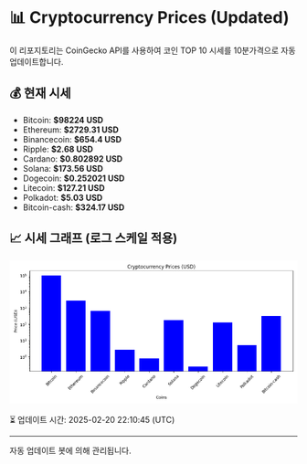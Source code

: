
# 📊 Cryptocurrency Prices (Updated)

이 리포지토리는 CoinGecko API를 사용하여 코인 TOP 10 시세를 10분가격으로 자동 업데이트합니다.

## 💰 현재 시세
- Bitcoin: **$98224 USD**
- Ethereum: **$2729.31 USD**
- Binancecoin: **$654.4 USD**
- Ripple: **$2.68 USD**
- Cardano: **$0.802892 USD**
- Solana: **$173.56 USD**
- Dogecoin: **$0.252021 USD**
- Litecoin: **$127.21 USD**
- Polkadot: **$5.03 USD**
- Bitcoin-cash: **$324.17 USD**

## 📈 시세 그래프 (로그 스케일 적용)
![Crypto Prices](crypto_prices.png)

⏳ 업데이트 시간: 2025-02-20 22:10:45 (UTC)

---
자동 업데이트 봇에 의해 관리됩니다.
